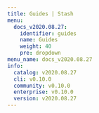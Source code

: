 ```yaml
---
title: Guides | Stash
menu:
  docs_v2020.08.27:
    identifier: guides
    name: Guides
    weight: 40
    pre: dropdown
menu_name: docs_v2020.08.27
info:
  catalog: v2020.08.27
  cli: v0.10.0
  community: v0.10.0
  enterprise: v0.10.0
  version: v2020.08.27
---
```


